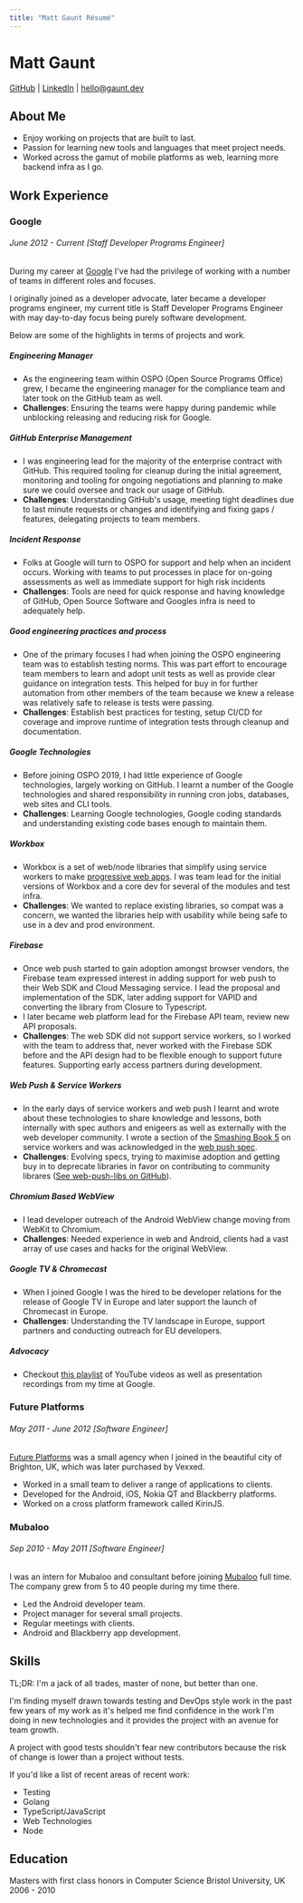 ```yaml
---
title: "Matt Gaunt Résumé"
---
```


# Matt Gaunt

[GitHub](http://github.com/gauntface) | [LinkedIn](http://www.linkedin.com/in/mattgaunt/) | [hello@gaunt.dev](hello@gaunt.dev)

## About Me

- Enjoy working on projects that are built to last.
- Passion for learning new tools and languages that meet project needs.
- Worked across the gamut of mobile platforms as web, learning more backend infra as I go.

## Work Experience

### Google

###### June 2012 - Current [Staff Developer Programs Engineer]

During my career at [Google](https://careers.google.com/) I've had the privilege
of working with a number of teams in different roles and focuses.

I originally joined as a developer advocate, later became a developer
programs engineer, my current title is Staff Developer Programs Engineer with
may day-to-day focus being purely software development.

Below are some of the highlights in terms of projects and work.

##### Engineering Manager

- As the engineering team within OSPO (Open Source Programs Office) grew, I
became the engineering manager for the compliance team and later took on
the GitHub team as well.
- **Challenges**: Ensuring the teams were happy during pandemic while
unblocking releasing and reducing risk for Google.

##### GitHub Enterprise Management

- I was engineering lead for the majority of the enterprise contract with
GitHub. This required tooling for cleanup during the initial agreement,
monitoring and tooling for ongoing negotiations and planning to make sure
we could oversee and track our usage of GitHub.
- **Challenges**: Understanding GitHub's usage, meeting tight deadlines due
to last minute requests or changes and identifying and fixing
gaps / features, delegating projects to team members.

##### Incident Response

- Folks at Google will turn to OSPO for support and help when an incident
occurs. Working with teams to put processes in place for on-going
assessments as well as immediate support for high risk incidents
- **Challenges**: Tools are need for quick response and having knowledge
of GitHub, Open Source Software and Googles infra is need to adequately
help.

##### Good engineering practices and process

- One of the primary focuses I had when joining the OSPO engineering team
was to establish testing norms. This was part effort to encourage team
members to learn and adopt unit tests as well as provide clear guidance
on integration tests. This helped for buy in for further automation from
other members of the team because we knew a release was relatively safe
to release is tests were passing.
- **Challenges**: Establish best practices for testing, setup CI/CD for coverage
and improve runtime of integration tests through cleanup and documentation.

##### Google Technologies

- Before joining OSPO 2019, I had little experience of Google
technologies, largely working on GitHub. I learnt a number of the Google
technologies and shared responsibility in running cron jobs, databases,
web sites and CLI tools.
- **Challenges**: Learning Google technologies, Google coding standards
and understanding existing code bases enough to maintain them.

##### Workbox

- Workbox is a set of web/node libraries that simplify using service workers
to make
[progressive web apps](https://en.wikipedia.org/wiki/Progressive_web_application).
I was team lead for the initial versions of Workbox and a core dev for
several of the modules and test infra.
- **Challenges**: We wanted to replace existing libraries, so compat was a concern,
we wanted the libraries help with usability while being safe to use in a
dev and prod environment.

##### Firebase

- Once web push started to gain adoption amongst browser vendors, the
Firebase team expressed interest in adding support for web push to their
Web SDK and Cloud Messaging service. I lead the proposal and
implementation of the SDK, later adding support for VAPID and converting
the library from Closure to Typescript.
- I later became web platform lead for the Firebase API team, review new
API proposals.
- **Challenges**: The web SDK did not support service workers, so I worked
with the team to address that, never worked with the Firebase SDK before
and the API design had to be flexible enough to support future features.
Supporting early access partners during development.

##### Web Push & Service Workers

- In the early days of service workers and web push I learnt and wrote about
these technologies to share knowledge and lessons, both internally with
spec authors and enigeers as well as externally with the web developer
community. I wrote a section of the
[Smashing Book 5](https://shop.smashingmagazine.com/products/smashing-book-5-real-life-responsive-web-design)
on service workers and was acknowledged in the [web push spec](https://w3c.github.io/push-api/#acknowledgements).
- **Challenges**: Evolving specs, trying to maximise adoption and getting buy
in to deprecate libraries in favor on contributing to community librares
([See web-push-libs on GitHub](https://github.com/web-push-libs/)).

##### Chromium Based WebView

- I lead developer outreach of the Android WebView change moving from
WebKit to Chromium.
- **Challenges**: Needed experience in web and Android, clients had a vast
array of use cases and hacks for the original WebView.

##### Google TV & Chromecast

- When I joined Google I was the hired to be developer relations for the
release of Google TV in Europe and later support the launch of Chromecast
in Europe.
- **Challenges**: Understanding the TV landscape in Europe, support partners
and conducting outreach for EU developers.

##### Advocacy

- Checkout
[this playlist](https://www.youtube.com/playlist?list=PLo4WeLIpjn15yye0FCQRy47YjrrCTh99s)
of YouTube videos as well as presentation recordings from my time at Google.


### Future Platforms

###### May 2011 - June 2012 [Software Engineer]

[Future Platforms](https://www.futureplatforms.com/) was a small agency
when I joined in the beautiful city of Brighton, UK, which was later purchased
by Vexxed.

- Worked in a small team to deliver a range of applications to clients.
- Developed for the Android, iOS, Nokia QT and Blackberry platforms.
- Worked on a cross platform framework called KirinJS.

### Mubaloo

###### Sep 2010 - May 2011 [Software Engineer]

I was an intern for Mubaloo and consultant before joining
[Mubaloo](https://twitter.com/mubaloo) full time. The company grew from 5 to
40 people during my time there.

- Led the Android developer team.
- Project manager for several small projects.
- Regular meetings with clients.
- Android and Blackberry app development.

## Skills

TL;DR: I'm a jack of all trades, master of none, but better than one.

I'm finding myself drawn towards testing and DevOps style work in the past
few years of my work as it's helped me find confidence in the work I'm doing
in new technologies and it provides the project with an avenue for team growth.

A project with good tests shouldn't fear new contributors because the risk of
change is lower than a project without tests.

If you'd like a list of recent areas of recent work:

- Testing
- Golang
- TypeScript/JavaScript
- Web Technologies
- Node

## Education

Masters with first class honors in Computer Science
Bristol University, UK
2006 - 2010